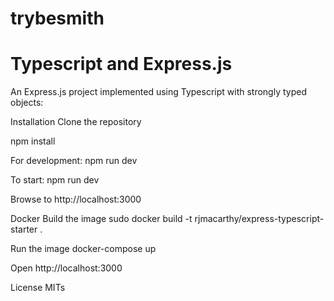 # trybesmith
# Typescript and Express.js

An Express.js project implemented using Typescript with strongly typed objects:

Installation Clone the repository

npm install

For development: npm run dev

To start: npm run dev

Browse to http://localhost:3000

Docker Build the image sudo docker build -t rjmacarthy/express-typescript-starter .

Run the image docker-compose up

Open http://localhost:3000

License MITs
